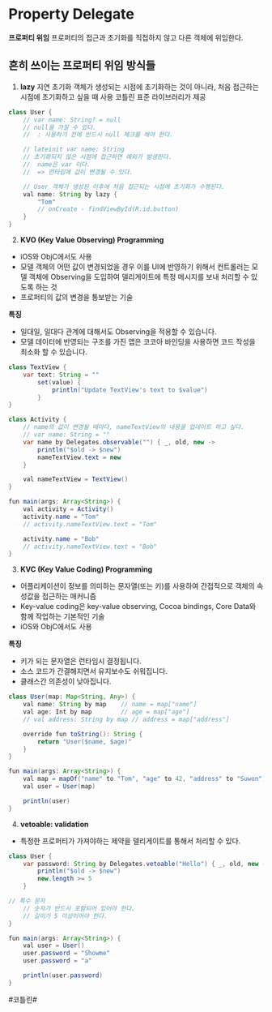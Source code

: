 # Property Delegate
**프로퍼티 위임**
프로퍼티의 접근과  초기화를 직접하지 않고 다른 객체에 위임한다.


## 흔히 쓰이는 프로퍼티 위임 방식들
1. **lazy**
지연 초기화
객체가 생성되는 시점에 초기화하는 것이 아니라,
처음 접근하는 시점에 초기화하고 싶을 때 사용
코틀린 표준 라이브러리가 제공
```java
class User {
    // var name: String? = null
    // null을 가질 수 있다.
    //  : 사용하기 전에 반드시 null 체크를 해야 한다.

    // lateinit var name: String
    // 초기화되지 않은 시점에 접근하면 예외가 발생한다.
    //  name은 var 이다.
    //  => 런타임에 값이 변경될 수 있다.

    // User 객체가 생성된 이후에 처음 접근되는 시점에 초기화가 수행된다.
    val name: String by lazy {
        "Tom"
        // onCreate - findViewById(R.id.button)
    }
}
```

2. **KVO (Key Value Observing) Programming**
- iOS와 ObjC에서도 사용
- 모델 객체의 어떤 값이 변경되었을 경우 이를 UI에 반영하기 위해서 컨트롤러는 모델 객체에 Observing을 도입하여 델리게이트에 특정 메시지를 보내 처리할 수 있도록 하는 것
- 프로퍼티의 값의 변경을 통보받는 기술

**특징**
- 일대일, 일대다 관계에 대해서도 Observing을 적용할 수 있습니다.
- 모델 데이터에 반영되는 구조를 가진 앱은 코코아 바인딩을 사용하면 코드 작성을 최소화 할 수 있습니다.

```java
class TextView {
    var text: String = ""
        set(value) {
            println("Update TextView's text to $value")
        }
}

class Activity {
    // name의 값이 변경될 때마다, nameTextView의 내용을 업데이트 하고 싶다.
    // var name: String = ""
    var name by Delegates.observable("") { _, old, new ->
        println("$old -> $new")
        nameTextView.text = new
    }

    val nameTextView = TextView()
}

fun main(args: Array<String>) {
    val activity = Activity()
    activity.name = "Tom"
    // activity.nameTextView.text = "Tom"

    activity.name = "Bob"
    // activity.nameTextView.text = "Bob"
}
```

3. **KVC (Key Value Coding) Programming**
- 어플리케이션이 정보를 의미하는 문자열(또는 키)를 사용하여 간접적으로 객체의 속성값을 접근하는 매커니즘
- Key-value coding은 key-value observing, Cocoa bindings, Core Data와 함께 작업하는 기본적인 기술
- iOS와 ObjC에서도 사용

**특징**
- 키가 되는 문자열은 런타임시 결정됩니다.
- 소스 코드가 간결해지면서 유지보수도 쉬워집니다.
- 클래스간 의존성이 낮아집니다.

```java
class User(map: Map<String, Any>) {
    val name: String by map    // name = map["name"]
    val age: Int by map        // age = map["age"]
    // val address: String by map // address = map["address"]

    override fun toString(): String {
        return "User($name, $age)"
    }
}

fun main(args: Array<String>) {
    val map = mapOf("name" to "Tom", "age" to 42, "address" to "Suwon")
    val user = User(map)

    println(user)
}

```


4. **vetoable: validation**
- 특정한 프로퍼티가 가져야하는 제약을 델리게이트를 통해서 처리할 수 있다.
```java
class User {
    var password: String by Delegates.vetoable("Hello") { _, old, new -> 
		println("$old -> $new")
    	new.length >= 5
    }

// 특수 문자
    // 숫자가 반드시 포함되어 있어야 한다.
    // 길이가 5 이상이어야 한다.
}

fun main(args: Array<String>) {
    val user = User()
    user.password = "Showme"
    user.password = "a"

    println(user.password)
}
```


#코틀린#